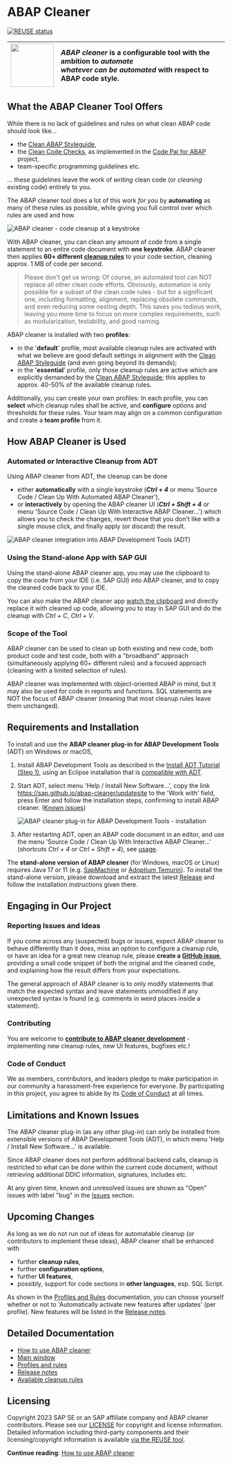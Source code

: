 # ABAP Cleaner
[![REUSE status](https://api.reuse.software/badge/github.com/SAP/abap-cleaner)](https://api.reuse.software/info/github.com/SAP/abap-cleaner)


| <img src="docs/images/abap-cleaner.png" width="100"> | *ABAP cleaner* is a configurable tool with the ambition to *automate <br /> whatever can be automated* with respect to ABAP code style. |
| --- | :--- |


## What the ABAP Cleaner Tool Offers

While there is no lack of guidelines and rules on what clean ABAP code should look like...

- the [Clean ABAP Styleguide](https://github.com/SAP/styleguides/blob/main/clean-abap/CleanABAP.md), 
- the [Clean Code Checks](https://github.com/SAP/code-pal-for-abap/blob/master/docs/check_documentation.md), 
  as implemented in the [Code Pal for ABAP](https://github.com/SAP/code-pal-for-abap/) project, 
- team-specific programming guidelines etc. 

... these guidelines leave the work of *writing* clean code (or *cleaning* existing code) entirely to you. 

The ABAP cleaner tool does a lot of this work *for you* by **automating** as many of these rules as possible, 
while giving you full control over which rules are used and how. 

![ABAP cleaner - code cleanup at a keystroke](docs/images/cleanup-example.png "ABAP cleaner - code cleanup at a keystroke")

With ABAP cleaner, you can clean any amount of code from a single statement to an entire code document 
with **one keystroke**. ABAP cleaner then applies **60+ different [cleanup rules](docs/rules.md)** to your code section, 
cleaning approx. 1 MB of code per second.

> Please don't get us wrong: Of course, an automated tool can NOT replace all other clean code efforts. 
> Obviously, automation is only possible for a subset of the clean code rules - but for a significant one, 
> including formatting, alignment, replacing obsolete commands, and even reducing some nesting depth. 
> This saves you tedious work, leaving you more time to focus on more complex requirements, such as 
> modularization, testability, and good naming. 

ABAP cleaner is installed with two **profiles**: 

- in the '**default**' profile, most available cleanup rules are activated with what we believe are good default settings 
  in alignment with the [Clean ABAP Styleguide](https://github.com/SAP/styleguides/blob/main/clean-abap/CleanABAP.md) 
  (and even going beyond its demands);
- in the '**essential**' profile, only those cleanup rules are active which are explicitly demanded by the 
  [Clean ABAP Styleguide](https://github.com/SAP/styleguides/blob/main/clean-abap/CleanABAP.md); 
  this applies to approx. 40-50% of the available cleanup rules. 

Additionally, you can create your own profiles:  In each profile, you can **select** which cleanup rules shall be active, 
and **configure** options and thresholds for these rules. 
Your team may align on a common configuration and create a **team profile** from it.


## How ABAP Cleaner is Used

### Automated or Interactive Cleanup from ADT

Using ABAP cleaner from ADT, the cleanup can be done 

- either **automatically** with a single keystroke (***Ctrl + 4*** or menu 'Source Code / Clean Up With Automated ABAP Cleaner'), 
- or **interactively** by opening the ABAP cleaner UI (***Ctrl + Shift + 4*** or menu 'Source Code / Clean Up With Interactive ABAP Cleaner...') 
  which allows you to check the changes, revert those that you don't like with a single mouse click, 
  and finally apply (or discard) the result. 

![ABAP cleaner integration into ABAP Development Tools (ADT)](docs/images/adt-integration.png "ABAP cleaner integration into ABAP Development Tools (ADT)")

### Using the Stand-alone App with SAP GUI

Using the stand-alone ABAP cleaner app, you may use the clipboard to copy the code from your IDE 
(i.e. SAP GUI) into ABAP cleaner, and to copy the cleaned code back to your IDE. 

You can also make the ABAP cleaner app [watch the clipboard](docs/usage.md) and directly replace it with cleaned up code, 
allowing you to stay in SAP GUI and do the cleanup with *Ctrl + C*, *Ctrl + V*.

### Scope of the Tool

ABAP cleaner can be used to clean up both existing and new code, both product code and test code, 
both with a "broadband" approach (simultaneously applying 60+ different rules) 
and a focused approach (cleaning with a limited selection of rules). 

ABAP cleaner was implemented with object-oriented ABAP in mind, but it may also be used for code in reports and functions. 
SQL statements are NOT the focus of ABAP cleaner (meaning that most cleanup rules leave them unchanged).


## Requirements and Installation

To install and use the **ABAP cleaner plug-in for ABAP Development Tools** (ADT) on Windows or macOS, 

1. Install ABAP Development Tools as described in the [Install ADT Tutorial (Step 1)](https://developers.sap.com/tutorials/abap-install-adt.html),
   using an Eclipse installation that is [compatible with ADT](https://tools.hana.ondemand.com/).
2. Start ADT, select menu 'Help / Install New Software...', 
   copy the link https://sap.github.io/abap-cleaner/updatesite to the 'Work with' field, press Enter 
   and follow the installation steps, confirming to install ABAP cleaner. ([Known issues](docs/installation-issues.md))

   ![ABAP cleaner plug-in for ABAP Development Tools - installation](docs/images/adt-installation.png "ABAP cleaner plug-in for ABAP Development Tools - installation")

3. After restarting ADT, open an ABAP code document in an editor, and use the menu 
   'Source Code / Clean Up With Interactive ABAP Cleaner...' 
   (shortcuts *Ctrl + 4* or *Ctrl + Shift + 4*), see [usage](docs/usage.md).

The **stand-alone version of ABAP cleaner** (for Windows, macOS or Linux) 
requires Java 17 or 11 (e.g. [SapMachine](https://sap.github.io/SapMachine/) or [Adoptium Temurin](https://adoptium.net/)). 
To install the stand-alone version, please download and extract the latest [Release](../../releases) 
and follow the installation instructions given there.


## Engaging in Our Project 

### Reporting Issues and Ideas

If you come across any (suspected) bugs or issues, expect ABAP cleaner to behave differently than it does, 
miss an option to configure a cleanup rule, or have an idea for a great new cleanup rule, 
please **create a [GitHub issue](../../issues)**, 
providing a small code snippet of both the original and the cleaned code, 
and explaining how the result differs from your expectations.

The general approach of ABAP cleaner is to only modify statements that match the expected syntax 
and leave statements unmodified if any unexpected syntax is found (e.g. comments in weird places inside a statement). 


### Contributing

You are welcome to [**contribute to ABAP cleaner development**](CONTRIBUTING.md) - implementing new cleanup rules, new UI features, bugfixes etc.!


### Code of Conduct

We as members, contributors, and leaders pledge to make participation in our community a harassment-free experience for everyone. By participating in this project, you agree to abide by its [Code of Conduct](https://github.com/SAP/.github/blob/main/CODE_OF_CONDUCT.md) at all times.


## Limitations and Known Issues

The ABAP cleaner plug-in (as any other plug-in) can only be installed from extensible versions of ABAP Development Tools (ADT), 
in which menu 'Help / Install New Software...' is available. 

Since ABAP cleaner does not perform additional backend calls, cleanup is restricted to what can be done within the current code document, 
without retrieving additional DDIC information, signatures, includes etc.

At any given time, known and unresolved issues are shown as "Open" issues with label "bug" in the 
[Issues](../../issues) section.


## Upcoming Changes

As long as we do not run out of ideas for automatable cleanup (or contributors to implement these ideas), 
ABAP cleaner shall be enhanced with 

- further **cleanup rules**,
- further **configuration options**,
- further **UI features**,
- possibly, support for code sections in **other languages**, esp. SQL Script. 

As shown in the [Profiles and Rules](docs/profiles.md) documentation, you can choose yourself 
whether or not to 'Automatically activate new features after updates' (per profile). 
New features will be listed in the [Release notes](docs/release-notes.md).


## Detailed Documentation

- [How to use ABAP cleaner](docs/usage.md)
- [Main window](docs/main-window.md)
- [Profiles and rules](docs/profiles.md)
- [Release notes](docs/release-notes.md)
- [Available cleanup rules](docs/rules.md)


## Licensing

Copyright 2023 SAP SE or an SAP affiliate company and ABAP cleaner contributors. Please see our [LICENSE](LICENSE) for copyright and license information. Detailed information including third-party components and their licensing/copyright information is available [via the REUSE tool](https://api.reuse.software/info/github.com/SAP/abap-cleaner).

**Continue reading**: [How to use ABAP cleaner](docs/usage.md)
